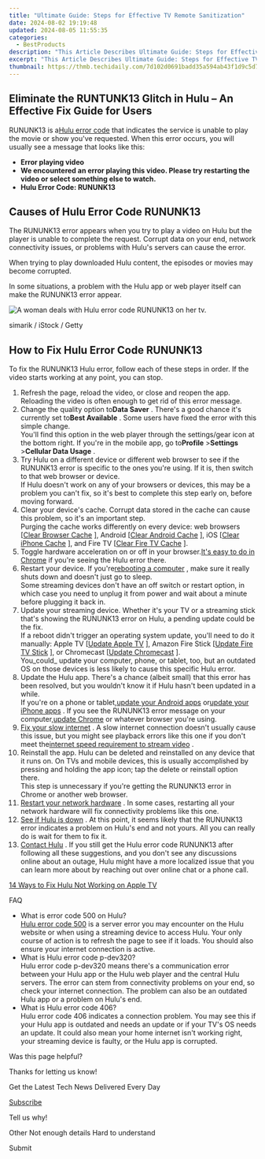 ```yaml
---
title: "Ultimate Guide: Steps for Effective TV Remote Sanitization"
date: 2024-08-02 19:19:48
updated: 2024-08-05 11:55:35
categories:
  - BestProducts
description: "This Article Describes Ultimate Guide: Steps for Effective TV Remote Sanitization"
excerpt: "This Article Describes Ultimate Guide: Steps for Effective TV Remote Sanitization"
thumbnail: https://thmb.techidaily.com/7d102d0691badd35a594ab43f1d9c5d7fc8e7e61fc0122cfbf6ee1f44ab5a17c.jpg
---
```


## Eliminate the RUNTUNK13 Glitch in Hulu – An Effective Fix Guide for Users
 RUNUNK13 is a[Hulu error code](https://www.lifewire.com/fix-hulu-error-codes-3-500-and-more-4173396) that indicates the service is unable to play the movie or show you've requested. When this error occurs, you will usually see a message that looks like this:

* **Error playing video**
* **We encountered an error playing this video. Please try restarting the video or select something else to watch.**
* **Hulu Error Code: RUNUNK13**

## Causes of Hulu Error Code RUNUNK13

 The RUNUNK13 error appears when you try to play a video on Hulu but the player is unable to complete the request. Corrupt data on your end, network connectivity issues, or problems with Hulu's servers can cause the error.

 When trying to play downloaded Hulu content, the episodes or movies may become corrupted.

 In some situations, a problem with the Hulu app or web player itself can make the RUNUNK13 error appear.

![A woman deals with Hulu error code RUNUNK13 on her tv.](https://www.lifewire.com/thmb/UpkctglNRHTu_7x1pxsABBFFLYQ=/1500x0/filters:no_upscale():max_bytes(150000):strip_icc():format(webp)/huluerrorcoderununk13-60a1c554c3fb4f5b9f8e4b908c73728b.jpg)

 simarik / iStock / Getty

## How to Fix Hulu Error Code RUNUNK13

 To fix the RUNUNK13 Hulu error, follow each of these steps in order. If the video starts working at any point, you can stop.

1. Refresh the page, reload the video, or close and reopen the app. Reloading the video is often enough to get rid of this error message.
2. Change the quality option to**Data Saver** . There's a good chance it's currently set to**Best Available** . Some users have fixed the error with this simple change.  
 You'll find this option in the web player through the settings/gear icon at the bottom right. If you're in the mobile app, go to**Profile** \>**Settings** \>**Cellular Data Usage** .
3. Try Hulu on a different device or different web browser to see if the RUNUNK13 error is specific to the ones you're using. If it is, then switch to that web browser or device.  
 If Hulu doesn't work on any of your browsers or devices, this may be a problem you can't fix, so it's best to complete this step early on, before moving forward.
4. Clear your device's cache. Corrupt data stored in the cache can cause this problem, so it's an important step.  
 Purging the cache works differently on every device: web browsers \[[Clear Browser Cache](https://www.lifewire.com/how-to-clear-cache-2617980) \], Android \[[Clear Android Cache](https://www.lifewire.com/clear-cache-android-4157780) \], iOS \[[Clear iPhone Cache](https://www.lifewire.com/clear-iphone-cache-4178428) \], and Fire TV \[[Clear Fire TV Cache](https://www.lifewire.com/clear-cache-on-firestick-4177638) \].
5. Toggle hardware acceleration on or off in your browser.[It's easy to do in Chrome](https://www.lifewire.com/hardware-acceleration-in-chrome-4125122) if you're seeing the Hulu error there.
6. Restart your device. If you're[rebooting a computer](https://www.lifewire.com/how-to-reboot-a-computer-2624568) , make sure it really shuts down and doesn't just go to sleep.  
 Some streaming devices don't have an off switch or restart option, in which case you need to unplug it from power and wait about a minute before plugging it back in.
7. Update your streaming device. Whether it's your TV or a streaming stick that's showing the RUNUNK13 error on Hulu, a pending update could be the fix.  
 If a reboot didn't trigger an operating system update, you'll need to do it manually: Apple TV \[[Update Apple TV](https://www.lifewire.com/update-latest-apple-tv-os-1999697) \], Amazon Fire Stick \[[Update Fire TV Stick](https://www.lifewire.com/how-to-update-amazon-fire-stick-4173448) \], or Chromecast \[[Update Chromecast](https://www.lifewire.com/how-to-update-chromecast-4628168) \].  
 You_could_ update your computer, phone, or tablet, too, but an outdated OS on those devices is less likely to cause this specific Hulu error.
8. Update the Hulu app. There's a chance (albeit small) that this error has been resolved, but you wouldn't know it if Hulu hasn't been updated in a while.  
 If you're on a phone or tablet,[update your Android apps](https://www.lifewire.com/update-apps-on-android-7106106) or[update your iPhone apps](https://www.lifewire.com/ways-to-keep-iphone-apps-to-date-2000645) . If you see the RUNUNK13 error message on your computer,[update Chrome](https://www.lifewire.com/how-to-update-chrome-4690369) or whatever browser you're using.
9. [Fix your slow internet](https://www.lifewire.com/troubleshooting-slow-internet-connection-818125) . A slow internet connection doesn't usually cause this issue, but you might see playback errors like this one if you don't meet the[internet speed requirement to stream video](https://www.lifewire.com/internet-speed-requirements-for-movie-viewing-1847401) .
10. Reinstall the app. Hulu can be deleted and reinstalled on any device that it runs on. On TVs and mobile devices, this is usually accomplished by pressing and holding the app icon; tap the delete or reinstall option there.  
 This step is unnecessary if you're getting the RUNUNK13 error in Chrome or another web browser.
11. [Restart your network hardware](https://www.lifewire.com/how-to-properly-restart-a-router-modem-2624570) . In some cases, restarting all your network hardware will fix connectivity problems like this one.
12. [See if Hulu is down](https://www.lifewire.com/is-hulu-down-or-is-it-you-4802265) . At this point, it seems likely that the RUNUNK13 error indicates a problem on Hulu's end and not yours. All you can really do is wait for them to fix it.
13. [Contact Hulu](https://help.hulu.com/contact-us/fix-a-problem) . If you still get the Hulu error code RUNUNK13 after following all these suggestions, and you don't see any discussions online about an outage, Hulu might have a more localized issue that you can learn more about by reaching out over online chat or a phone call.

[14 Ways to Fix Hulu Not Working on Apple TV](https://www.lifewire.com/fix-hulu-on-apple-tv-7480005)

 FAQ

* What is error code 500 on Hulu?  
[Hulu error code 500](https://www.lifewire.com/fix-hulu-error-codes-3-500-and-more-4173396#toc-how-to-fix-hulu-500-error) is a server error you may encounter on the Hulu website or when using a streaming device to access Hulu. Your only course of action is to refresh the page to see if it loads. You should also ensure your internet connection is active.
* What is Hulu error code p-dev320?  
 Hulu error code p-dev320 means there's a communication error between your Hulu app or the Hulu web player and the central Hulu servers. The error can stem from connectivity problems on your end, so check your internet connection. The problem can also be an outdated Hulu app or a problem on Hulu's end.
* What is Hulu error code 406?  
 Hulu error code 406 indicates a connection problem. You may see this if your Hulu app is outdated and needs an update or if your TV's OS needs an update. It could also mean your home internet isn't working right, your streaming device is faulty, or the Hulu app is corrupted.

Was this page helpful?

Thanks for letting us know!

 Get the Latest Tech News Delivered Every Day

[Subscribe](https://www.lifewire.com/#)

Tell us why!

 Other  Not enough details  Hard to understand

 Submit

<ins class="adsbygoogle"
     style="display:block"
     data-ad-format="autorelaxed"
     data-ad-client="ca-pub-7571918770474297"
     data-ad-slot="1223367746"></ins>



<ins class="adsbygoogle"
     style="display:block"
     data-ad-client="ca-pub-7571918770474297"
     data-ad-slot="8358498916"
     data-ad-format="auto"
     data-full-width-responsive="true"></ins>
